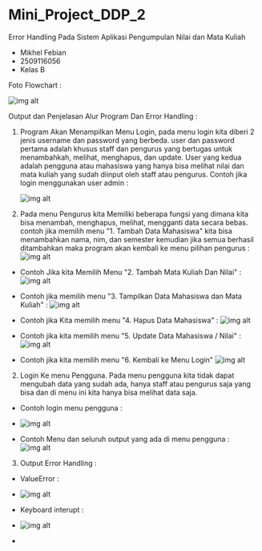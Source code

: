 # Mini_Project_DDP_2
Error Handling Pada Sistem Aplikasi Pengumpulan Nilai dan Mata Kuliah
- Mikhel Febian
- 2509116056
- Kelas B

Foto Flowchart :

![img alt](https://github.com/Mikhelfebian/Mini_Project_DDP_2/blob/5e407b6b9a9997298d924fd986b608cfa11addfb/FLOWCHART%20DDP%202.jpg)

Output dan Penjelasan Alur Program Dan Error Handling :

1. Program Akan Menampilkan Menu Login, pada menu login kita diberi 2 jenis username dan password yang berbeda. user dan password pertama adalah khusus staff dan pengurus yang bertugas untuk menambahkah, melihat, menghapus, dan update. User yang kedua adalah pengguna atau mahasiswa yang hanya bisa melihat nilai dan mata kuliah yang sudah diinput oleh staff atau pengurus.
Contoh jika login menggunakan user admin :
   
   ![img alt](https://github.com/Mikhelfebian/Mini_Project_DDP_2/blob/6b16d4e98649523c0105af000de43fb60a7ae664/output%20login%20admin%20.png)

2. Pada menu Pengurus kita Memiliki beberapa fungsi yang dimana kita bisa menambah, menghapus, melihat, mengganti data secara bebas.
contoh jika memilih menu "1. Tambah Data Mahasiswa" kita bisa menambahkan nama, nim, dan semester kemudian jika semua berhasil ditambahkan maka program akan kembali ke menu pilihan pengurus :
  ![img alt](https://github.com/Mikhelfebian/Mini_Project_DDP_2/blob/4df30dc4471cc0c2862e8bf3846b828d18a64b49/pilihan%20pengurus%201.png)

- Contoh Jika kita Memilih Menu "2. Tambah Mata Kuliah Dan Nilai" :
  ![img alt](https://github.com/Mikhelfebian/Mini_Project_DDP_2/blob/f77629f1f5557cc686c52bbe0ff49490791c0a42/Pilihan%20pengurus%202.png)

- Contoh jika memilih menu "3. Tampilkan Data Mahasiswa dan Mata Kuliah" :
  ![img alt](https://github.com/Mikhelfebian/Mini_Project_DDP_2/blob/056f37b539b7db391dd0fa74609f71588ee22831/Pilihan%20pengurus%203.png)

- Contoh jika Kita memilih menu "4. Hapus Data Mahasiswa" :
  ![img alt](https://github.com/Mikhelfebian/Mini_Project_DDP_2/blob/434b99a46b13c84deef5872fe68b39c9c3b362d9/Cuplikan%20layar%202025-09-28%20145627.png)

- Contoh jika kita memilih menu "5. Update Data Mahasiswa / Nilai" :
  ![img alt](https://github.com/Mikhelfebian/Mini_Project_DDP_2/blob/7a6d56601645f07469938745bed73a7c97cf6d74/Pilihan%205%20pengurus.png)

- Contoh jika kita memilih menu "6. Kembali ke Menu Login"
  ![img alt](https://github.com/Mikhelfebian/Mini_Project_DDP_2/blob/5149e4df29fd60783bf8064b2c479fd2fbd30bf1/Cuplikan%20layar%202025-09-28%20150645.png)

2. Login Ke menu Pengguna. Pada menu pengguna kita tidak dapat mengubah data yang sudah ada, hanya staff atau pengurus saja yang bisa dan di menu ini kita hanya bisa melihat data saja.
- Contoh login menu pengguna :
- ![img alt](https://github.com/Mikhelfebian/Mini_Project_DDP_2/blob/930734a14429dec2fd5a53ae4ee24d96b263a92c/Login%20Pengguna%20151831.png)

- Contoh Menu dan seluruh output yang ada di menu pengguna :
  ![img alt](https://github.com/Mikhelfebian/Mini_Project_DDP_2/blob/20322e1e9c2c49a727d667d20fd0f051ea09f991/menu%20pengguna151840.png)

3. Output Error Handling :
- ValueError :
- ![img alt](https://github.com/Mikhelfebian/Mini_Project_DDP_2/blob/f16df3301c63f57e1a945f4c0add95ddcd9f8c74/Cuplikan%20layar%202025-09-28%20153053.png)

- Keyboard interupt :
- ![img alt](https://github.com/Mikhelfebian/Mini_Project_DDP_2/blob/78af74e4e08790573363232c7741a16e1672b99d/Cuplikan%20layar%202025-09-28%20153420.png)

- 

